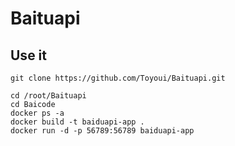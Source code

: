 # Baituapi

## Use it
```ssh
git clone https://github.com/Toyoui/Baituapi.git
```

```
cd /root/Baituapi
cd Baicode
docker ps -a
docker build -t baiduapi-app .
docker run -d -p 56789:56789 baiduapi-app
```
